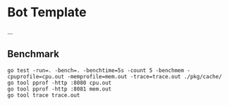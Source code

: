 # Bot Template

...

## Benchmark

```
go test -run=. -bench=. -benchtime=5s -count 5 -benchmem -cpuprofile=cpu.out -memprofile=mem.out -trace=trace.out ./pkg/cache/
go tool pprof -http :8080 cpu.out
go tool pprof -http :8081 mem.out
go tool trace trace.out
```
